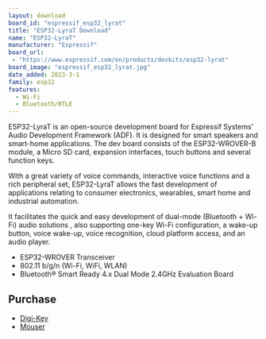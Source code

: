```yaml
---
layout: download
board_id: "espressif_esp32_lyrat"
title: "ESP32-LyraT Download"
name: "ESP32-LyraT"
manufacturer: "Espressif"
board_url:
 - "https://www.espressif.com/en/products/devkits/esp32-lyrat"
board_image: "espressif_esp32_lyrat.jpg"
date_added: 2023-3-1
family: esp32
features:
  - Wi-Fi
  - Bluetooth/BTLE
---
```


ESP32-LyraT is an open-source development board for Espressif Systems’ Audio Development Framework (ADF). It is designed for smart speakers and smart-home applications.  The dev board consists  of the ESP32-WROVER-B module, a Micro SD card, expansion interfaces, touch buttons and several function keys.

With a great variety of voice commands, interactive voice functions and a rich peripheral set, ESP32-LyraT allows the fast development of applications relating to consumer electronics, wearables, smart home and industrial automation.

It facilitates the quick and easy development of dual-mode (Bluetooth + Wi-Fi) audio solutions , also supporting  one-key  Wi-Fi configuration, a wake-up button, voice wake-up, voice recognition, cloud platform access, and an audio player.

- ESP32-WROVER Transceiver
- 802.11 b/g/n (Wi-Fi, WiFi, WLAN)
- Bluetooth® Smart Ready 4.x Dual Mode 2.4GHz Evaluation Board

## Purchase

* [Digi-Key](https://www.digikey.com/en/products/detail/espressif-systems/ESP32-LYRAT/9381704)
* [Mouser](https://www.mouser.com/ProductDetail/Espressif-Systems/ESP32-LyraT?qs=MLItCLRbWsxPzPCja546ZA%3D%3D)